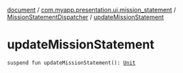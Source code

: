 [document](../../index.md) / [com.myapp.presentation.ui.mission_statement](../index.md) / [MissionStatementDispatcher](index.md) / [updateMissionStatement](./update-mission-statement.md)

# updateMissionStatement

`suspend fun updateMissionStatement(): `[`Unit`](https://kotlinlang.org/api/latest/jvm/stdlib/kotlin/-unit/index.html)